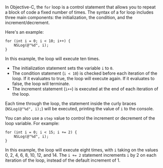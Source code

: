 In Objective-C, the `for` loop is a control statement that allows you to repeat a block of code a fixed number of times. The syntax of a for loop includes three main components: the initialization, the condition, and the increment/decrement.

Here's an example:

```
for (int i = 0; i < 10; i++) {
    NSLog(@"%d", i);
}
```

In this example, the loop will execute ten times. 

- The initialization statement sets the variable `i` to `0`.
- The condition statement (`i < 10`) is checked before each iteration of the loop. If it evaluates to true, the loop will execute again. If it evaluates to false, the loop will terminate. 
- The increment statement (`i++`) is executed at the end of each iteration of the loop.

Each time through the loop, the statement inside the curly braces (`NSLog(@"%d", i);`) will be executed, printing the value of `i` to the console.

You can also use a `step` value to control the increment or decrement of the loop variable. For example:

```
for (int i = 0; i < 15; i += 2) {
    NSLog(@"%d", i);
}
```

In this example, the loop will execute eight times, with `i` taking on the values 0, 2, 4, 6, 8, 10, 12, and 14. The `i += 2` statement increments `i` by 2 on each iteration of the loop, instead of the default increment of 1.
